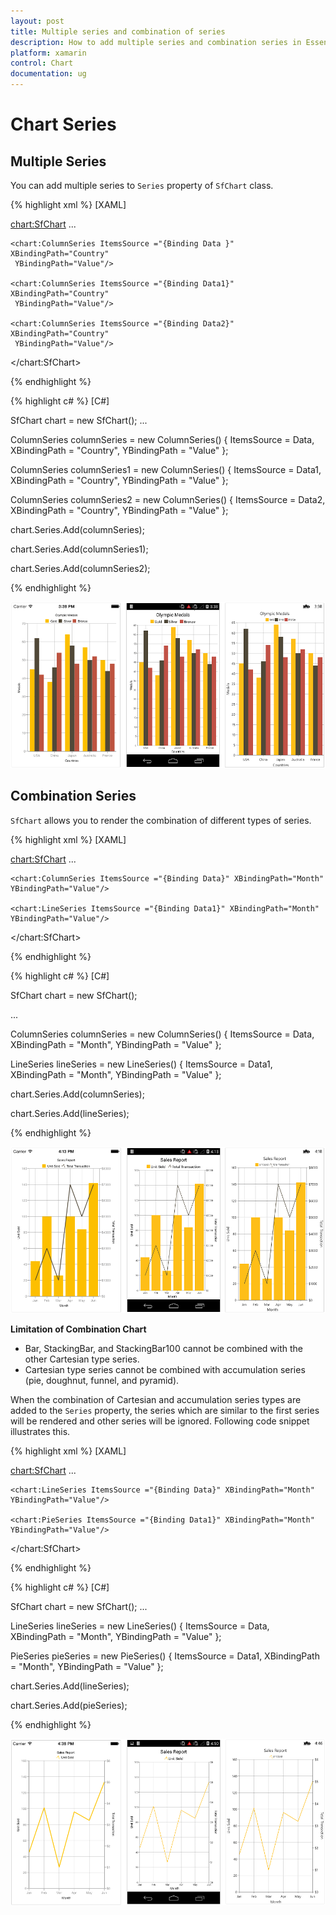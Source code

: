 ```yaml
---
layout: post
title: Multiple series and combination of series
description: How to add multiple series and combination series in Essential Xamarin.Forms Chart
platform: xamarin
control: Chart
documentation: ug
---
```


# Chart Series

## Multiple Series

You can add multiple series to `Series` property of `SfChart` class.

{% highlight xml %}
[XAML]

<chart:SfChart>
...

	<chart:ColumnSeries ItemsSource ="{Binding Data }" XBindingPath="Country"
	 YBindingPath="Value"/>

	<chart:ColumnSeries ItemsSource ="{Binding Data1}" XBindingPath="Country"
	 YBindingPath="Value"/>

	<chart:ColumnSeries ItemsSource ="{Binding Data2}" XBindingPath="Country"
	 YBindingPath="Value"/>

</chart:SfChart>

{% endhighlight %}

{% highlight c# %}
[C#]

SfChart chart = new SfChart();
...

ColumnSeries columnSeries = new ColumnSeries() { ItemsSource = Data, XBindingPath = "Country", YBindingPath = "Value" };

ColumnSeries columnSeries1 = new ColumnSeries() { ItemsSource = Data1, XBindingPath = "Country", YBindingPath = "Value" };

ColumnSeries columnSeries2 = new ColumnSeries() { ItemsSource = Data2, XBindingPath = "Country", YBindingPath = "Value" };

chart.Series.Add(columnSeries);

chart.Series.Add(columnSeries1);

chart.Series.Add(columnSeries2);

{% endhighlight %}

![D:/Chart UG/Xamarin/UG images/Xamarin UG Images/Merged UG Images/Chatseries-clubbed/multiple.png](chartseries_images/chartseries_img1.png)

## Combination Series

`SfChart` allows you to render the combination of different types of series.

{% highlight xml %}
[XAML]

<chart:SfChart>
...

	<chart:ColumnSeries ItemsSource ="{Binding Data}" XBindingPath="Month" YBindingPath="Value"/>

	<chart:LineSeries ItemsSource ="{Binding Data1}" XBindingPath="Month" YBindingPath="Value"/>

</chart:SfChart>

{% endhighlight %}

{% highlight c# %}
[C#]

SfChart chart = new SfChart();

...

ColumnSeries columnSeries = new ColumnSeries() { ItemsSource = Data, XBindingPath = "Month", YBindingPath = "Value" };

LineSeries lineSeries = new LineSeries() { ItemsSource = Data1, XBindingPath = "Month", YBindingPath = "Value" }; 

chart.Series.Add(columnSeries);

chart.Series.Add(lineSeries);

{% endhighlight %}

![D:/Chart UG/Xamarin/UG images/Xamarin UG Images/Merged UG Images/Chatseries-clubbed/combinational.png](chartseries_images/chartseries_img2.png)

**Limitation of Combination Chart**

* Bar, StackingBar, and StackingBar100 cannot be combined with the other Cartesian type series.
* Cartesian type series cannot be combined with accumulation series (pie, doughnut, funnel, and pyramid).

When the combination of Cartesian and accumulation series types are added to the `Series` property, the series which are similar to the first series will be rendered and other series will be ignored. Following code snippet illustrates this.

{% highlight xml %}
[XAML]

<chart:SfChart>
...

	<chart:LineSeries ItemsSource ="{Binding Data}" XBindingPath="Month" YBindingPath="Value"/>

	<chart:PieSeries ItemsSource ="{Binding Data1}" XBindingPath="Month" YBindingPath="Value"/>

</chart:SfChart>

{% endhighlight %}

{% highlight c# %}
[C#]

SfChart chart = new SfChart();
...

LineSeries lineSeries = new LineSeries() { ItemsSource = Data, XBindingPath = "Month", YBindingPath = "Value" };

PieSeries pieSeries = new PieSeries() { ItemsSource = Data1, XBindingPath = "Month", YBindingPath = "Value" };

chart.Series.Add(lineSeries);

chart.Series.Add(pieSeries);

{% endhighlight %}

![C:/Users/yuvaraj.palanisamy/Documents/My Received Files/limitation.png](chartseries_images/chartseries_img3.png)